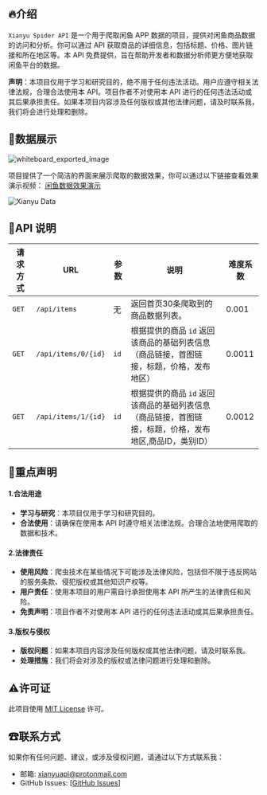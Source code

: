## 🔥介绍

`Xianyu Spider API` 是一个用于爬取闲鱼 APP 数据的项目，提供对闲鱼商品数据的访问和分析。你可以通过 API 获取商品的详细信息，包括标题、价格、图片链接和所在地区等。本 API 免费提供，旨在帮助开发者和数据分析师更方便地获取闲鱼平台的数据。

**声明**：本项目仅用于学习和研究目的，绝不用于任何违法活动。用户应遵守相关法律法规，合理合法使用本 API。项目作者不对使用本 API 进行的任何违法活动或其后果承担责任。如果本项目内容涉及任何版权或其他法律问题，请及时联系我，我们将会进行处理和删除。

## 👻数据展示

![whiteboard_exported_image](https://github.com/user-attachments/assets/10914153-d4de-40e9-89b4-a1bb452ee57b)


项目提供了一个简洁的界面来展示爬取的数据效果，你可以通过以下链接查看效果演示视频：
[闲鱼数据效果演示](https://youtu.be/LL1ilLlo-7Q)

![Xianyu Data](https://github.com/user-attachments/assets/9c6f712e-6b7c-4e1e-99a3-29171af40c6c)


## 👻API 说明

| 请求方式 | URL                  | 参数     | 说明                                            |难度系数 |
|----------|----------------------|----------|-------------------------------------------------|----------|
| `GET`    | `/api/items`         | 无       | 返回首页30条爬取到的商品数据列表。                   |0.001|
| `GET`    | `/api/items/0/{id}`    | `id`     | 根据提供的商品 `id` 返回该商品的基础列表信息（商品链接，首图链接，标题，价格，发布地区）       |0.0011|
| `GET`    | `/api/items/1/{id}`    | `id`     | 根据提供的商品 `id` 返回该商品的基础列表信息（商品链接，首图链接，标题，价格，发布地区,商品ID，类别ID）       |0.0012|

## 🚫重点声明

#### 1.合法用途

- **学习与研究**：本项目仅用于学习和研究目的。
- **合法使用**：请确保在使用本 API 时遵守相关法律法规。合理合法地使用爬取的数据和技术。

#### 2.法律责任

- **使用风险**：爬虫技术在某些情况下可能涉及法律风险，包括但不限于违反网站的服务条款、侵犯版权或其他知识产权等。
- **用户责任**：使用本项目的用户需自行承担使用本 API 所产生的法律责任和风险。
- **免责声明**：项目作者不对使用本 API 进行的任何违法活动或其后果承担责任。

#### 3.版权与侵权

- **版权问题**：如果本项目内容涉及任何版权或其他法律问题，请及时联系我。
- **处理措施**：我们将会对涉及的版权或法律问题进行处理和删除。

## ⚠许可证

此项目使用 [MIT License](LICENSE) 许可。

## ☎联系方式

如果你有任何问题、建议，或涉及侵权问题，请通过以下方式联系我：

- 邮箱: xianyuapi@protonmail.com
- GitHub Issues: [[GitHub Issues](https://github.com/yourusername/xianyu_spider_api/issues)]
